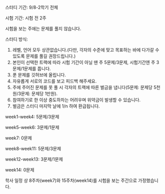 스터디 기간: 
9/8-2학기 전체

시험 기간: 
시험 전 2주

시험을 보는 주에는 문제를 풀지 않습니다.

스터디 방식:
1. 레벨, 언어 모두 상관없습니다.(다만, 각자의 수준에 맞고 목표하는 바에 다가갈 수 있도록 문제를 풀길 권장드립니다.)
2. 본인이 선택한 트랙에 따라 시험 기간이 아닐 땐 주 5문제/3문제, 시험기간엔 주 3문제/1문제를 풉니다.
3. 푼 문제를 깃허브에 올립니다.
4. 자유롭게 서로의 코드를 보고 피드백 해주세요.
5. 주에 주어진 문제를 못 풀 시 각자의 트랙에 따른 벌금을 냅니다(5문제: 문제당 5천원/3문제: 문제당 1만원).
6. 참여하기로 한 이상 중도하차는 어려우며 위약금이 발생할 수 있습니다.
7. 벌금은 스터디 마지막 날에 1/n 하여 환급됩니다.




week1-week4: 5문제/3문제

week5-week6: 3문제/1문제

week7: 0문제

week8-week11: 5문제/3문제

week12-week13: 3문제/1문제

week14: 0문제

학사 일정 상 8주차(week7)와 15주차(week14)를 시험을 보는 주간으로 가정했습니다.
